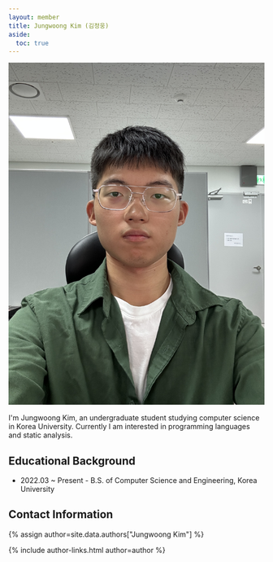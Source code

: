 ```yaml
---
layout: member
title: Jungwoong Kim (김정웅)
aside:
  toc: true
---
```


<img src="/assets/images/members/jungwoong.kim.jpg" class="profile-img">

I'm Jungwoong Kim, an undergraduate student studying computer science in Korea University. 
Currently I am interested in programming languages and static analysis.

<div style="clear: right;"></div>

## Educational Background
- 2022.03 ~ Present - B.S. of Computer Science and Engineering, Korea University

## Contact Information
{% assign author=site.data.authors["Jungwoong Kim"] %}
<div>{% include author-links.html author=author %}</div>


